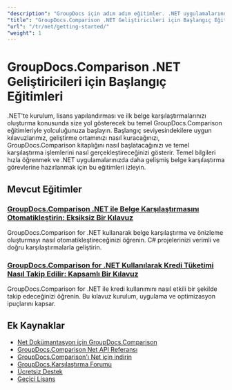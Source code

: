 ```yaml
---
"description": "GroupDocs için adım adım eğitimler. .NET uygulamalarında karşılaştırmalı yükleme, lisanslama, ayarlama ve ilk belgenizi oluşturma."
"title": "GroupDocs.Comparison .NET Geliştiricileri için Başlangıç Eğitimleri"
"url": "/tr/net/getting-started/"
"weight": 1
---
```


# GroupDocs.Comparison .NET Geliştiricileri için Başlangıç Eğitimleri

.NET'te kurulum, lisans yapılandırması ve ilk belge karşılaştırmalarınızı oluşturma konusunda size yol gösterecek bu temel GroupDocs.Comparison eğitimleriyle yolculuğunuza başlayın. Başlangıç seviyesindekilere uygun kılavuzlarımız, geliştirme ortamınızı nasıl kuracağınızı, GroupDocs.Comparison kitaplığını nasıl başlatacağınızı ve temel karşılaştırma işlemlerini nasıl gerçekleştireceğinizi gösterir. Temel bilgileri hızla öğrenmek ve .NET uygulamalarınızda daha gelişmiş belge karşılaştırma görevlerine hazırlanmak için bu eğitimleri izleyin.

## Mevcut Eğitimler

### [GroupDocs.Comparison .NET ile Belge Karşılaştırmasını Otomatikleştirin: Eksiksiz Bir Kılavuz](./automate-document-comparison-groupdocs-net/)
GroupDocs.Comparison for .NET kullanarak belge karşılaştırma ve önizleme oluşturmayı nasıl otomatikleştireceğinizi öğrenin. C# projelerinizi verimli ve doğru karşılaştırmalarla geliştirin.

### [GroupDocs.Comparison for .NET Kullanılarak Kredi Tüketimi Nasıl Takip Edilir: Kapsamlı Bir Kılavuz](./track-credit-consumption-groupdocs-comparison-dotnet/)
GroupDocs.Comparison for .NET ile kredi kullanımını nasıl etkili bir şekilde takip edeceğinizi öğrenin. Bu kılavuz kurulum, uygulama ve optimizasyon ipuçlarını kapsar.

## Ek Kaynaklar

- [Net Dokümantasyon için GroupDocs.Comparison](https://docs.groupdocs.com/comparison/net/)
- [GroupDocs.Comparison Net API Referansı](https://reference.groupdocs.com/comparison/net/)
- [GroupDocs.Comparison'ı Net için indirin](https://releases.groupdocs.com/comparison/net/)
- [GroupDocs.Karşılaştırma Forumu](https://forum.groupdocs.com/c/comparison)
- [Ücretsiz Destek](https://forum.groupdocs.com/)
- [Geçici Lisans](https://purchase.groupdocs.com/temporary-license/)